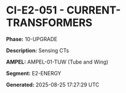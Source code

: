 # CI-E2-051 - CURRENT-TRANSFORMERS

**Phase:** 10-UPGRADE

**Description:** Sensing CTs

**AMPEL:** AMPEL-01-TUW (Tube and Wing)

**Segment:** E2-ENERGY

**Generated:** 2025-08-25 17:27:29 UTC
